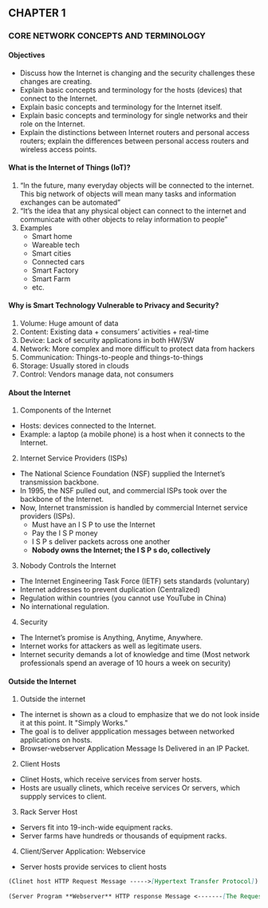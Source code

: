 ## CHAPTER 1
### CORE NETWORK CONCEPTS AND TERMINOLOGY


#### Objectives
- Discuss how the Internet is changing and the security challenges these changes are creating.
- Explain basic concepts and terminology for the hosts (devices) that connect to the Internet.
- Explain basic concepts and terminology for the Internet itself.
- Explain basic concepts and terminology for single networks and their role on the Internet.
- Explain the distinctions between Internet routers and personal access routers; explain the differences between personal access routers and wireless access points.

#### What is the Internet of Things (IoT)?
1. “In the future, many everyday objects will be connected to the internet. This big network of objects will mean many tasks and information exchanges can be automated”
1. “It’s the idea that any physical object can connect to the internet and communicate with other objects to relay information to people”
1. Examples
	- Smart home
	- Wareable tech
	- Smart cities
	- Connected cars
	- Smart Factory
	- Smart Farm
	- etc.

#### Why is Smart Technology Vulnerable to Privacy and Security?
1. Volume: Huge amount of data
2. Content: Existing data + consumers’ activities + real-time
3. Device: Lack of security applications in both HW/SW
4. Network: More complex and more difficult to protect data from hackers
5. Communication: Things-to-people and things-to-things
6. Storage: Usually stored in clouds
7. Control: Vendors manage data, not consumers

#### About the Internet

1. Components of the Internet
- Hosts: devices connected to the Internet.
- Example: a laptop (a mobile phone) is a host when it connects to the Internet.

2. Internet Service Providers (ISPs)
- The National Science Foundation (NSF) supplied the Internet’s transmission backbone.
- In 1995, the NSF pulled out, and commercial ISPs took over the backbone of the Internet.
- Now, Internet transmission is handled by commercial Internet service providers (ISPs).
	- Must have an I S P to use the Internet
	- Pay the I S P money
	- I S P s deliver packets across one another
	- **Nobody owns the Internet; the I S P s do, collectively**

3. Nobody Controls the Internet
- The Internet Engineering Task Force (IETF) sets standards (voluntary)
- Internet addresses to prevent duplication (Centralized)
- Regulation within countries (you cannot use YouTube in China)
- No international regulation.


4. Security
- The Internet’s promise is Anything, Anytime, Anywhere.
- Internet works for attackers as well as legitimate users.
- Internet security demands a lot of knowledge and time (Most network professionals spend an average of 10 hours a week on security)

#### Outside the Internet

1. Outside the internet
- The internet is shown as a cloud to emphasize that we do not look inside it at this point. It "Simply Works."
- The goal is to deliver appplication messages between networked applications on hosts.
- Browser-webserver Application Message Is Delivered in an IP Packet.

2. Client Hosts
- Clinet Hosts, which receive services from server hosts.
- Hosts are usually clinets, which receive services Or servers, which suppply services to client.

3. Rack Server Host
- Servers fit into 19-inch-wide equipment racks.
- Server farms have hundreds or thousands of equipment racks.

4. Client/Server Application: Webservice
- Server hosts provide services to client hosts

```markdown
(Clinet host HTTP Request Message ----->[Hypertext Transfer Protocol])
																	   
(Server Program **Webserver** HTTP response Message <-------[The Requested File ])
```
